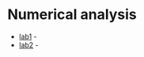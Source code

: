 
# Numerical analysis

* [lab1](https://github.com/isysoi3/BSU/tree/master/MV/lab2) - []()
* [lab2](https://github.com/isysoi3/BSU/tree/master/MV/lab2) - [](https://drive.google.com/open?id=1uDCjEelZvS9K7lyObXICLqvEKVfJ8ufL)
